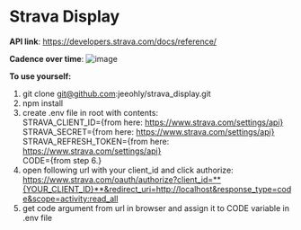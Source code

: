 # Strava Display

**API link**: https://developers.strava.com/docs/reference/<br>

**Cadence over time**: 
![image](https://user-images.githubusercontent.com/29128251/196976383-9c6e8561-7f57-4bc6-a4cb-80dd0124fe51.png)

**To use yourself:**
1. git clone git@github.com:jeeohly/strava_display.git 
2. npm install 
3. create .env file in root with contents:<br>
STRAVA_CLIENT_ID={from here: https://www.strava.com/settings/api}<br>
STRAVA_SECRET={from here: https://www.strava.com/settings/api}<br>
STRAVA_REFRESH_TOKEN={from here: https://www.strava.com/settings/api}<br>
CODE={from step 6.}
5. open following url with your client_id and click authorize:<br>
https://www.strava.com/oauth/authorize?client_id=**{YOUR_CLIENT_ID}**&redirect_uri=http://localhost&response_type=code&scope=activity:read_all
6. get code argument from url in browser and assign it to CODE variable in .env file 



